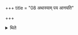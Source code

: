 +++
title = "08 अथास्याम् पय आनयति"

+++

<details><summary>थिते</summary>

अथास्यां पय आनयति ८
</details>
